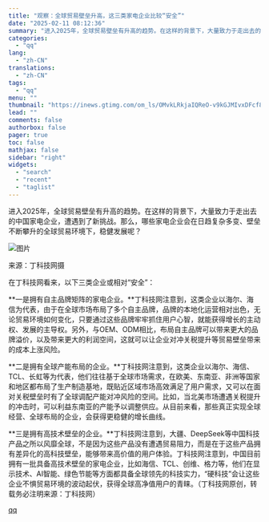 ```yaml
---
title: "观察：全球贸易壁垒升高，这三类家电企业比较“安全”"
date: "2025-02-11 08:12:36"
summary: "进入2025年，全球贸易壁垒有升高的趋势。在这样的背景下，大量致力于走出去的中国家电企业，遭遇到了新..."
categories:
  - "qq"
lang:
  - "zh-CN"
translations:
  - "zh-CN"
tags:
  - "qq"
menu: ""
thumbnail: "https://inews.gtimg.com/om_ls/OMvkLRkjaIQReO-v9kGJMIvxDFcf80w3BRhbJASVLfUtcAA_640360/0"
lead: ""
comments: false
authorbox: false
pager: true
toc: false
mathjax: false
sidebar: "right"
widgets:
  - "search"
  - "recent"
  - "taglist"
---
```


进入2025年，全球贸易壁垒有升高的趋势。在这样的背景下，大量致力于走出去的中国家电企业，遭遇到了新挑战。那么，哪些家电企业会在日趋复杂多变、壁垒不断攀升的全球贸易环境下，稳健发展呢？

![图片](https://inews.gtimg.com/news_bt/OgCPbAWkOFMv9dz3JQEoHNE8dN6J3VttkfuuNObWwr5_kAA/641)

来源：丁科技网摄

在丁科技网看来，以下三类企业或相对“安全”：

**一是拥有自主品牌矩阵的家电企业。**丁科技网注意到，这类企业以海尔、海信为代表，由于在全球市场布局了多个自主品牌，品牌的本地化运营相对出色，无论贸易环境如何变化，只要通过这些品牌牢牢抓住用户心智，就能获得增长的主动权、发展的主导权。另外，与OEM、ODM相比，布局自主品牌可以带来更大的品牌溢价，以及带来更大的利润空间，这就可以让企业对冲关税提升等贸易壁垒带来的成本上涨风险。

**二是拥有全球产能布局的企业。**丁科技网注意到，这类企业以海尔、海信、TCL、长虹等为代表，他们往往基于全球市场需求，在欧美、东南亚、非洲等国家和地区都布局了生产制造基地，既贴近区域市场高效满足了用户需求，又可以在面对关税壁垒时有了全球调配产能对冲风险的空间。比如，当北美市场遭遇关税提升的冲击时，可以利益东南亚的产能予以调整供应。从目前来看，那些真正实现全球经营、全球布局的企业，会获得更稳健的增长曲线。

**三是拥有高技术壁垒的企业。**丁科技网注意到，大疆、DeepSeek等中国科技产品之所以风靡全球，不是因为这些产品没有遭遇贸易阻力，而是在于这些产品拥有差异化的高科技壁垒，能够带来高价值的用户体验。丁科技网注意到，中国目前拥有一批具备高技术壁垒的家电企业，比如海信、TCL、创维、格力等，他们在显示技术、AI智能、绿色节能等方面都具备全球领先的科技实力，“硬科技”会让这些企业不惧贸易环境的波动起伏，获得全球高净值用户的青睐。（丁科技网原创，转载务必注明来源：丁科技网）

[qq](https://new.qq.com/rain/a/20250211A01CXF00)
